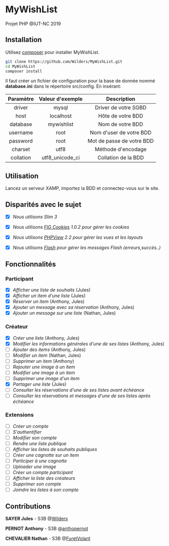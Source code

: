 # MyWishList

Projet PHP @IUT-NC 2019

## Installation

Utilisez [composer](https://getcomposer.org/) pour installer MyWishList.

```bash
git clone https://github.com/Wilders/MyWishList.git
cd MyWishList
composer install
```

Il faut créer un fichier de configuration pour la base de donnée nommé **database.ini** dans le répertoire src/config.
En insérant:

| Paramètre     | Valeur d'exemple | Description               |
| :------------:|:----------------:|:-------------------------:|
| driver        | mysql            | Driver de votre SGBD      |
| host          | localhost        | Hôte de votre BDD         |
| database      | mywishlist       | Nom de votre BDD          |
| username      | root             | Nom d'user de votre BDD   |
| password      | root             | Mot de passe de votre BDD |
| charset       | utf8             | Méthode d'encodage        |
| collation     | utf8_unicode_ci  | Collation de la BDD       |

## Utilisation

Lancez un serveur XAMP, importez la BDD et connectez-vous sur le site.

## Disparités avec le sujet

- [x] *Nous utilisons Slim 3*
- [x] *Nous utilisons [FIG Cookies](https://github.com/dflydev/dflydev-fig-cookies) 1.0.2 pour gérer les cookies*
- [x] *Nous utilisons [PHPView](https://github.com/slimphp/PHP-View) 2.2 pour gérer les vues et les layouts*
- [x] *Nous utilisons [Flash](https://github.com/slimphp/Slim-Flash) pour gérer les messages Flash (erreurs,succès..)*


## Fonctionnalités

### Participant

- [x] *Afficher une liste de souhaits* (Jules)
- [x] *Afficher un item d'une liste* (Jules)
- [x] *Réserver un item* (Anthony, Jules)
- [x] *Ajouter un message avec sa réservation* (Anthony, Jules)
- [x] *Ajouter un message sur une liste* (Nathan, Jules)

### Créateur
- [x] *Créer une liste* (Anthony, Jules)
- [x] *Modifier les informations générales d'une de ses listes* (Anthony, Jules)
- [ ] *Ajouter des items* (Anthony, Jules)
- [ ] *Modifier un item* (Nathan, Jules)
- [ ] *Supprimer un item* (Anthony)
- [ ] *Rajouter une image à un item*
- [ ] *Modifier une image à un item*
- [ ] *Supprimer une image d'un item*
- [x] *Partager une liste* (Jules)
- [ ] *Consulter les réservations d'une de ses listes avant échéance*
- [ ] *Consulter les réservations et messages d'une de ses listes après échéance*

### Extensions
- [ ] *Créer un compte*
- [ ] *S'authentifier*
- [ ] *Modifier son compte*
- [ ] *Rendre une liste publique*
- [ ] *Afficher les listes de souhaits publiques*
- [ ] *Créer une cagnotte sur un item*
- [ ] *Participer à une cagnotte*
- [ ] *Uploader une image*
- [ ] *Créer un compte participant*
- [ ] *Afficher la liste des créateurs*
- [ ] *Supprimer son compte*
- [ ] *Joindre les listes à son compte*

## Contributions
**SAYER Jules** - S3B @[Wilders](https://github.com/Wilders/MyWishList/commits?author=Wilders)

**PERNOT Anthony** - S3B @[anthopernot](https://github.com/Wilders/MyWishList/commits?author=anthopernot)

**CHEVALIER Nathan** - S3B @[FuretVolant](https://github.com/Wilders/MyWishList/commits?author=FuretVolant)
